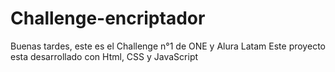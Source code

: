 # Challenge-encriptador
Buenas tardes, este es el Challenge n°1 de ONE y Alura Latam
Este proyecto esta desarrollado con Html, CSS y JavaScript
